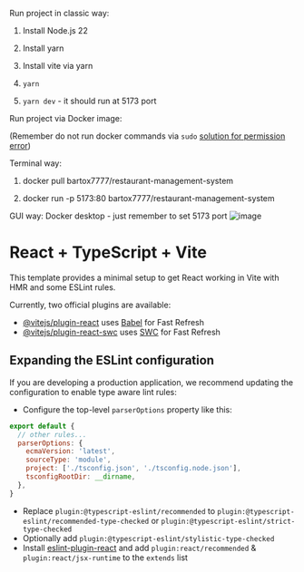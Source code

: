 Run project in classic way:

1. Install Node.js 22

2. Install yarn

3. Install vite via yarn

4. `yarn`

5. `yarn dev` - it should run at 5173 port

Run project via Docker image:

(Remember do not run docker commands via `sudo` [solution for permission error](https://stackoverflow.com/questions/48957195/how-to-fix-docker-got-permission-denied-issue))

Terminal way:

1. docker pull bartox7777/restaurant-management-system

2. docker run -p 5173:80 bartox7777/restaurant-management-system

GUI way: Docker desktop - just remember to set 5173 port
![image](https://github.com/user-attachments/assets/f055f9be-42c2-429d-86f4-00de4dcb35c4)



# React + TypeScript + Vite

This template provides a minimal setup to get React working in Vite with HMR and some ESLint rules.

Currently, two official plugins are available:

- [@vitejs/plugin-react](https://github.com/vitejs/vite-plugin-react/blob/main/packages/plugin-react/README.md) uses [Babel](https://babeljs.io/) for Fast Refresh
- [@vitejs/plugin-react-swc](https://github.com/vitejs/vite-plugin-react-swc) uses [SWC](https://swc.rs/) for Fast Refresh

## Expanding the ESLint configuration

If you are developing a production application, we recommend updating the configuration to enable type aware lint rules:

- Configure the top-level `parserOptions` property like this:

```js
export default {
  // other rules...
  parserOptions: {
    ecmaVersion: 'latest',
    sourceType: 'module',
    project: ['./tsconfig.json', './tsconfig.node.json'],
    tsconfigRootDir: __dirname,
  },
}
```

- Replace `plugin:@typescript-eslint/recommended` to `plugin:@typescript-eslint/recommended-type-checked` or `plugin:@typescript-eslint/strict-type-checked`
- Optionally add `plugin:@typescript-eslint/stylistic-type-checked`
- Install [eslint-plugin-react](https://github.com/jsx-eslint/eslint-plugin-react) and add `plugin:react/recommended` & `plugin:react/jsx-runtime` to the `extends` list
